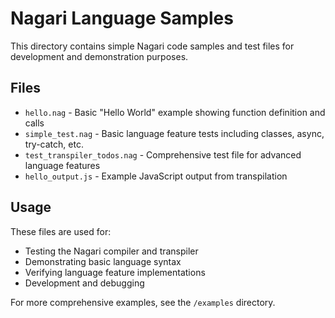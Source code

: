 # Nagari Language Samples

This directory contains simple Nagari code samples and test files for development and demonstration purposes.

## Files

- `hello.nag` - Basic "Hello World" example showing function definition and calls
- `simple_test.nag` - Basic language feature tests including classes, async, try-catch, etc.
- `test_transpiler_todos.nag` - Comprehensive test file for advanced language features
- `hello_output.js` - Example JavaScript output from transpilation

## Usage

These files are used for:
- Testing the Nagari compiler and transpiler
- Demonstrating basic language syntax
- Verifying language feature implementations
- Development and debugging

For more comprehensive examples, see the `/examples` directory.
